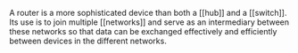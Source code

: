 A router is a more sophisticated device than both a [[hub]] and a [[switch]]. Its use is to join multiple [[networks]] and serve as an intermediary between these networks so that data can be exchanged effectively and efficiently between devices in the different networks.